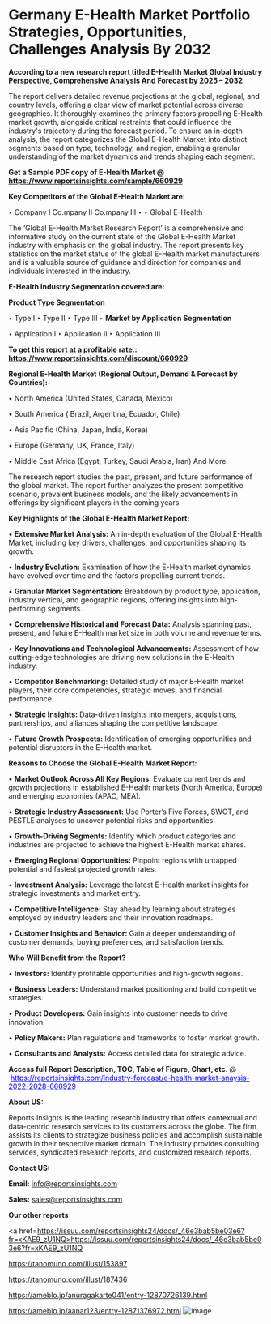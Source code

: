 # Germany E-Health Market Portfolio Strategies, Opportunities, Challenges Analysis By 2032

<strong>According to a new research report titled E-Health Market Global Industry Perspective, Comprehensive Analysis And Forecast by 2025 – 2032</strong>

The report delivers detailed revenue projections at the global, regional, and country levels, offering a clear view of market potential across diverse geographies. It thoroughly examines the primary factors propelling E-Health market growth, alongside critical restraints that could influence the industry's trajectory during the forecast period. To ensure an in-depth analysis, the report categorizes the Global E-Health Market into distinct segments based on type, technology, and region, enabling a granular understanding of the market dynamics and trends shaping each segment.

<strong>Get a Sample PDF copy of E-Health Market </strong><strong>@<a href=https://www.reportsinsights.com/sample/660929 style=color:#0000ff;> https://www.reportsinsights.com/sample/660929</a></strong></font>

<strong>Key Competitors of the Global E-Health Market are:</strong>

‣ Company I Co.mpany II Co.mpany III
‣ 
‣ Global E-Health

The ‘Global E-Health Market Research Report’ is a comprehensive and informative study on the current state of the Global E-Health Market industry with emphasis on the global industry. The report presents key statistics on the market status of the global E-Health market manufacturers and is a valuable source of guidance and direction for companies and individuals interested in the industry.

<strong>E-Health Industry Segmentation covered are:</strong>

<strong>Product Type Segmentation</strong>

‣ Type I
‣ Type II
‣ Type III
‣ 
<strong>Market by Application Segmentation</strong>

‣ Application I
‣ Application II 
‣ Application III

<strong>To get this report at a profitable rate.: <a href=https://www.reportsinsights.com/discount/660929 style=color:#0000ff;>https://www.reportsinsights.com/discount/660929</a></strong></font>

<strong>Regional E-Health Market (Regional Output, Demand &amp; Forecast by Countries):-</strong>

• North America (United States, Canada, Mexico)

• South America ( Brazil, Argentina, Ecuador, Chile)

• Asia Pacific (China, Japan, India, Korea)

• Europe (Germany, UK, France, Italy)

• Middle East Africa (Egypt, Turkey, Saudi Arabia, Iran) And More.

The research report studies the past, present, and future performance of the global market. The report further analyzes the present competitive scenario, prevalent business models, and the likely advancements in offerings by significant players in the coming years.

<strong>Key Highlights of the Global E-Health Market Report:</strong>

• <strong>Extensive Market Analysis:</strong> An in-depth evaluation of the Global E-Health Market, including key drivers, challenges, and opportunities shaping its growth.

• <strong>Industry Evolution:</strong> Examination of how the E-Health market dynamics have evolved over time and the factors propelling current trends.

• <strong>Granular Market Segmentation:</strong> Breakdown by product type, application, industry vertical, and geographic regions, offering insights into high-performing segments.

• <strong>Comprehensive Historical and Forecast Data:</strong> Analysis spanning past, present, and future E-Health market size in both volume and revenue terms.

• <strong>Key Innovations and Technological Advancements:</strong> Assessment of how cutting-edge technologies are driving new solutions in the E-Health industry.

• <strong>Competitor Benchmarking:</strong> Detailed study of major E-Health market players, their core competencies, strategic moves, and financial performance.

• <strong>Strategic Insights:</strong> Data-driven insights into mergers, acquisitions, partnerships, and alliances shaping the competitive landscape.

• <strong>Future Growth Prospects:</strong> Identification of emerging opportunities and potential disruptors in the E-Health market.

<strong>Reasons to Choose the Global E-Health Market Report:</strong>

• <strong>Market Outlook Across All Key Regions:</strong> Evaluate current trends and growth projections in established E-Health markets (North America, Europe) and emerging economies (APAC, MEA).

• <strong>Strategic Industry Assessment:</strong> Use Porter’s Five Forces, SWOT, and PESTLE analyses to uncover potential risks and opportunities.

• <strong>Growth-Driving Segments:</strong> Identify which product categories and industries are projected to achieve the highest E-Health market shares.

• <strong>Emerging Regional Opportunities:</strong> Pinpoint regions with untapped potential and fastest projected growth rates.

• <strong>Investment Analysis:</strong> Leverage the latest E-Health market insights for strategic investments and market entry.

• <strong>Competitive Intelligence:</strong> Stay ahead by learning about strategies employed by industry leaders and their innovation roadmaps.

• <strong>Customer Insights and Behavior:</strong> Gain a deeper understanding of customer demands, buying preferences, and satisfaction trends.

<strong>Who Will Benefit from the Report?</strong>

• <strong>Investors:</strong> Identify profitable opportunities and high-growth regions.

• <strong>Business Leaders:</strong> Understand market positioning and build competitive strategies.

• <strong>Product Developers:</strong> Gain insights into customer needs to drive innovation.

• <strong>Policy Makers:</strong> Plan regulations and frameworks to foster market growth.

• <strong>Consultants and Analysts:</strong> Access detailed data for strategic advice.
</ul>
<strong>Access full Report Description, TOC, Table of Figure, Chart, etc. </strong>@  <a href=https://reportsinsights.com/industry-forecast/e-health-market-anaysis-2022-2028-660929 style=color:#0000ff;>https://reportsinsights.com/industry-forecast/e-health-market-anaysis-2022-2028-660929</a></font>

<strong><strong>About US</strong>:</strong>

Reports Insights is the leading research industry that offers contextual and data-centric research services to its customers across the globe. The firm assists its clients to strategize business policies and accomplish sustainable growth in their respective market domain. The industry provides consulting services, syndicated research reports, and customized research reports.

<strong>Contact US:</strong>

<p class=""""><b>Email:</b> <a href=mailto:info@reportsinsights.com>info@reportsinsights.com</a></p>
<p class=""""><b>Sales:</b> <a href=mailto:sales@reportsinsights.com>sales@reportsinsights.com</a></p>

<strong>Our other reports</strong>

<a href=https://issuu.com/reportsinsights24/docs/_46e3bab5be03e6?fr=xKAE9_zU1NQ>https://issuu.com/reportsinsights24/docs/_46e3bab5be03e6?fr=xKAE9_zU1NQ</a>

<a href=https://tanomuno.com/illust/153897>https://tanomuno.com/illust/153897</a>

<a href=https://tanomuno.com/illust/187436>https://tanomuno.com/illust/187436</a>

<a href=https://ameblo.jp/anuragakarte041/entry-12870726139.html>https://ameblo.jp/anuragakarte041/entry-12870726139.html</a>

<a href=https://ameblo.jp/aanar123/entry-12871376972.html>https://ameblo.jp/aanar123/entry-12871376972.html</a>
![image](https://github.com/user-attachments/assets/5d63d0d1-11d4-43d9-845d-40ab66ed68d8)
